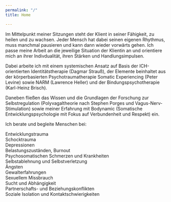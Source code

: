 ```yaml
---
permalink: "/"
title: Home

---
```

Im Mittelpunkt meiner Sitzungen steht der Klient in seiner Fähigkeit, zu heilen und zu wachsen. Jeder Mensch hat dabei seinen eigenen Rhythmus, muss manchmal pausieren und kann dann wieder vorwärts gehen. Ich passe meine Arbeit an die jeweilige Situation der Klientin an und orientiere mich an ihrer Indivdualität, ihren Stärken und Handlungsimpulsen.

Dabei arbeite ich mit einem systemischen Ansatz auf Basis der ICH-orientierten Identitätstherapie (Dagmar Strauß), der Elemente beinhaltet aus der körperbasierten Psychotraumatherapie Somatic Experiencing (Peter Levine) sowie NARM (Lawrence Heller) und der Bindungspsychotherapie (Karl-Heinz Brisch). 

Daneben fließen das Wissen und die Grundlagen der Forschung zur Selbstregulation (Polyvagaltheorie nach Stephen Porges und Vagus-Nerv-Stimulation) sowie meiner Erfahrung mit Bodynamic (Somatische Entwicklungspsychologie mit Fokus auf Verbundenheit und Respekt) ein.

Ich berate und begleite Menschen bei:

Entwicklungstrauma   
Schocktrauma  
Depressionen   
Belastungszuständen, Burnout   
Psychosomatischen Schmerzen und Krankheiten  
Selbstablehnung und Selbstverletzung  
Ängsten   
Gewalterfahrungen  
Sexuellem Missbrauch   
Sucht und Abhängigkeit   
Partnerschafts- und Beziehungskonflikten   
Soziale Isolation und Kontaktschwierigkeiten 